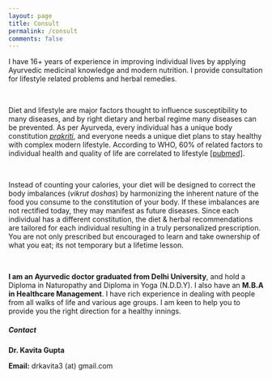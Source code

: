 ```yaml
---
layout: page
title: Consult
permalink: /consult
comments: false
---
```


<div class="row justify-content-between">
<div class="col-md-8 pr-5">

<p>I have 16+ years of experience in improving individual lives by applying Ayurvedic medicinal knowledge and modern nutrition. I provide consultation for lifestyle related problems and herbal remedies. </p>
<br>
<p>Diet and lifestyle are major factors thought to influence susceptibility to many diseases, and by right dietary and herbal regime many diseases can be prevented. As per Ayurveda, every individual has a unique body constitution <a href="https://en.wikipedia.org/wiki/Prak%E1%B9%9Bti"><i>prakriti</i></a>, and everyone needs a unique diet plans to stay healthy with complex modern lifestyle. According to WHO, 60% of related factors to individual health and quality of life are correlated to lifestyle <a href="https://pubmed.ncbi.nlm.nih.gov/15468523/">[pubmed]</a>. </p>
<br>
<p>Instead of counting your calories, your diet will be designed to correct the body imbalances (<i>vikrut doshas</i>) by harmonizing the inherent nature of the food you consume to the constitution of your body. If these imbalances are not rectified today, they may manifest as future diseases. Since each individual has a different constitution, the diet & herbal recommendations are tailored for each individual resulting in a truly personalized prescription. You are not only prescribed but encouraged to learn and take ownership of what you eat; its not temporary but a lifetime lesson. </p>
<br>
<p><b>I am an Ayurvedic doctor graduated from Delhi University</b>, and hold a Diploma in Naturopathy and Diploma in Yoga (N.D.D.Y). I also have an <b>M.B.A in Healthcare Management</b>. I have rich experience in dealing with people from all walks of life and various age groups. I am keen to help you to provide you the right direction for a healthy innings. </p>

</div>

<div class="col-md-4">

<div class="sticky-top sticky-top-80">
<h5>Contact</h5>
<p><b>Dr. Kavita Gupta</b></p>
<p><b>Email:</b> drkavita3 (at) gmail.com</p>

</div>
</div>
</div>
